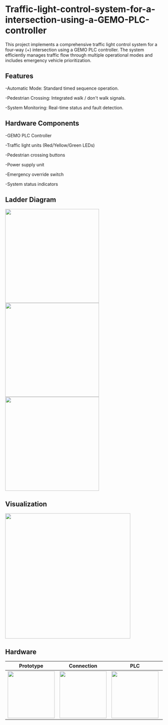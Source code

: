 # Traffic-light-control-system-for-a-intersection-using-a-GEMO-PLC-controller
This project implements a comprehensive traffic light control system for a four-way (+) intersection using a GEMO PLC controller. The system efficiently manages traffic flow through multiple operational modes and includes emergency vehicle prioritization.

## Features

-Automatic Mode: Standard timed sequence operation.

-Pedestrian Crossing: Integrated walk / don't walk signals.

-System Monitoring: Real-time status and fault detection.

## Hardware Components

-GEMO PLC Controller

-Traffic light units (Red/Yellow/Green LEDs)

-Pedestrian crossing buttons

-Power supply unit

-Emergency override switch

-System status indicators

## Ladder Diagram
<img src="https://github.com/Ahmed-Taha28/Traffic-light-control-system-for-a-plus-intersection-using-a-GEMO-PLC-controller/blob/main/images/Screenshot%202023-05-13%20132804.png" width="300">

<img src="https://github.com/Ahmed-Taha28/Traffic-light-control-system-for-a-plus-intersection-using-a-GEMO-PLC-controller/blob/main/images/Screenshot%202023-05-13%20132939.png" width="300">

<img src="https://github.com/Ahmed-Taha28/Traffic-light-control-system-for-a-plus-intersection-using-a-GEMO-PLC-controller/blob/main/images/Screenshot%202023-05-13%20133003.png" width="300">

## Visualization

<img src="https://github.com/Ahmed-Taha28/Traffic-light-control-system-for-a-plus-intersection-using-a-GEMO-PLC-controller/blob/main/images/Visualization.jpg" width="400">

## Hardware 

| Prototype | Connection | PLC | HW_Leds |
| :---: | :---: | :---: | :---: |
| <img src="https://github.com/Ahmed-Taha28/Traffic-light-control-system-for-a-plus-intersection-using-a-GEMO-PLC-controller/blob/main/images/Prototype.jpg" width="150"> | <img src="https://github.com/Ahmed-Taha28/Traffic-light-control-system-for-a-plus-intersection-using-a-GEMO-PLC-controller/blob/main/images/Connection.jpg" width="150"> | <img src="https://github.com/Ahmed-Taha28/Traffic-light-control-system-for-a-plus-intersection-using-a-GEMO-PLC-controller/blob/main/images/PLC.jpg" width="150"> | <img src="https://github.com/Ahmed-Taha28/Traffic-light-control-system-for-a-plus-intersection-using-a-GEMO-PLC-controller/blob/main/images/HW_Leds.jpg" width="150"> |


